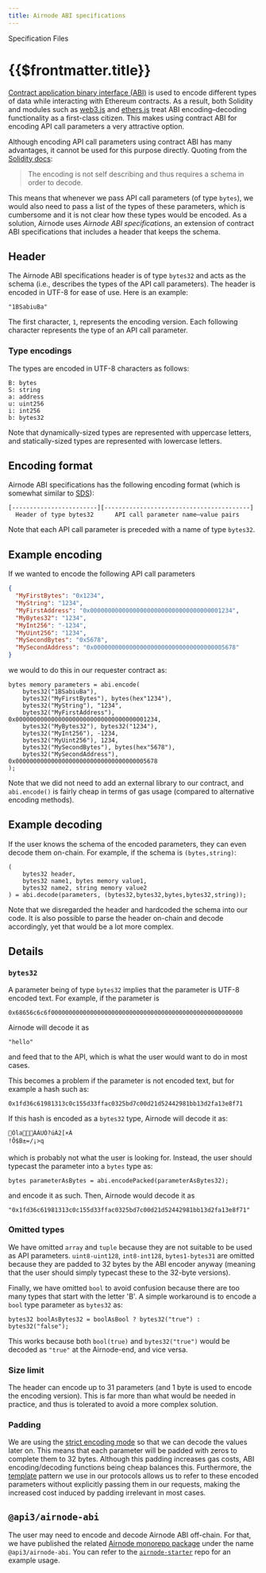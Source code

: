 ```yaml
---
title: Airnode ABI specifications
---
```

<TitleSpan>Specification Files</TitleSpan>
# {{$frontmatter.title}}

<TocHeader /> <TOC class="table-of-contents" :include-level="[2,4]" />

[Contract application binary interface (ABI)](https://docs.soliditylang.org/en/v0.6.12/abi-spec.html) is used to encode
different types of data while interacting with Ethereum contracts. As a result, both Solidity and modules such as
[web3.js](https://web3js.readthedocs.io/) and [ethers.js](https://docs.ethers.io/) treat ABI encoding–decoding
functionality as a first-class citizen. This makes using contract ABI for encoding API call parameters a very attractive
option.

Although encoding API call parameters using contract ABI has many advantages, it cannot be used for this purpose
directly. Quoting from the [Solidity docs](https://docs.soliditylang.org/en/v0.6.12/abi-spec.html):

> The encoding is not self describing and thus requires a schema in order to decode.

This means that whenever we pass API call parameters (of type `bytes`), we would also need to pass a list of the types
of these parameters, which is cumbersome and it is not clear how these types would be encoded. As a solution, Airnode
uses _Airnode ABI specifications_, an extension of contract ABI specifications that includes a header that keeps the
schema.

## Header

The Airnode ABI specifications header is of type `bytes32` and acts as the schema (i.e., describes the types of the API
call parameters). The header is encoded in UTF-8 for ease of use. Here is an example:

```
"1BSabiuBa"
```

The first character, `1`, represents the encoding version. Each following character represents the type of an API call
parameter.

### Type encodings

The types are encoded in UTF-8 characters as follows:

```
B: bytes
S: string
a: address
u: uint256
i: int256
b: bytes32
```

Note that dynamically-sized types are represented with uppercase letters, and statically-sized types are represented
with lowercase letters.

## Encoding format

Airnode ABI specifications has the following encoding format (which is somewhat similar to
[SDS](https://github.com/antirez/sds)):

```
[------------------------][-----------------------------------------]
  Header of type bytes32      API call parameter name–value pairs
```

Note that each API call parameter is preceded with a name of type `bytes32`.

## Example encoding

If we wanted to encode the following API call parameters

```json
{
  "MyFirstBytes": "0x1234",
  "MyString": "1234",
  "MyFirstAddress": "0x0000000000000000000000000000000000001234",
  "MyBytes32": "1234",
  "MyInt256": "-1234",
  "MyUint256": "1234",
  "MySecondBytes": "0x5678",
  "MySecondAddress": "0x0000000000000000000000000000000000005678"
}
```

we would to do this in our requester contract as:

```solidity
bytes memory parameters = abi.encode(
    bytes32("1BSabiuBa"),
    bytes32("MyFirstBytes"), bytes(hex"1234"),
    bytes32("MyString"), "1234",
    bytes32("MyFirstAddress"), 0x0000000000000000000000000000000000001234,
    bytes32("MyBytes32"), bytes32("1234"),
    bytes32("MyInt256"), -1234,
    bytes32("MyUint256"), 1234,
    bytes32("MySecondBytes"), bytes(hex"5678"),
    bytes32("MySecondAddress"), 0x0000000000000000000000000000000000005678
);
```

Note that we did not need to add an external library to our contract, and `abi.encode()` is fairly cheap in terms of gas
usage (compared to alternative encoding methods).

## Example decoding

If the user knows the schema of the encoded parameters, they can even decode them on-chain. For example, if the schema
is `(bytes,string)`:

```solidity
(
    bytes32 header,
    bytes32 name1, bytes memory value1,
    bytes32 name2, string memory value2
) = abi.decode(parameters, (bytes32,bytes32,bytes,bytes32,string));
```

Note that we disregarded the header and hardcoded the schema into our code. It is also possible to parse the header
on-chain and decode accordingly, yet that would be a lot more complex.

## Details

### `bytes32`

A parameter being of type `bytes32` implies that the parameter is UTF-8 encoded text. For example, if the parameter is

```
0x68656c6c6f000000000000000000000000000000000000000000000000000000
```

Airnode will decode it as

```
"hello"
```

and feed that to the API, which is what the user would want to do in most cases.

This becomes a problem if the parameter is not encoded text, but for example a hash such as:

```
0x1fd36c61981313c0c155d33ffac0325bd7c00d21d52442981bb13d2fa13e8f71
```

If this hash is encoded as a `bytes32` type, Airnode will decode it as:

```
ÓlaÀÁUÓ?úÀ2[×À
!Õ$B±=/¡>q
```

which is probably not what the user is looking for. Instead, the user should typecast the parameter into a `bytes` type
as:

```solidity
bytes parameterAsBytes = abi.encodePacked(parameterAsBytes32);
```

and encode it as such. Then, Airnode would decode it as

```
"0x1fd36c61981313c0c155d33ffac0325bd7c00d21d52442981bb13d2fa13e8f71"
```

### Omitted types

We have omitted `array` and `tuple` because they are not suitable to be used as API parameters. `uint8-uint128`,
`int8-int128`, `bytes1-bytes31` are omitted because they are padded to 32 bytes by the ABI encoder anyway (meaning that
the user should simply typecast these to the 32-byte versions).

Finally, we have omitted `bool` to avoid confusion because there are too many types that start with the letter 'B'. A
simple workaround is to encode a `bool` type parameter as `bytes32` as:

```solidity
bytes32 boolAsBytes32 = boolAsBool ? bytes32("true") : bytes32("false");
```

This works because both `bool(true)` and `bytes32("true")` would be decoded as `"true"` at the Airnode-end, and vice
versa.

### Size limit

The header can encode up to 31 parameters (and 1 byte is used to encode the encoding version). This is far more than
what would be needed in practice, and thus is tolerated to avoid a more complex solution.

### Padding

We are using the [strict encoding mode](https://docs.soliditylang.org/en/v0.6.12/abi-spec.html#strict-encoding-mode) so
that we can decode the values later on. This means that each parameter will be padded with zeros to complete them to 32
bytes. Although this padding increases gas costs, ABI encoding/decoding functions being cheap balances this.
Furthermore, the [template](../concepts/template.md) pattern we use in our protocols allows us to refer to these encoded
parameters without explicitly passing them in our requests, making the increased cost induced by padding irrelevant in
most cases.

## `@api3/airnode-abi`

The user may need to encode and decode Airnode ABI off-chain. For that, we have published the related [Airnode monorepo
package](https://github.com/api3dao/airnode/tree/pre-alpha/packages/airnode-abi) under the name `@api3/airnode-abi`. You
can refer to the
[`airnode-starter`](https://github.com/api3dao/airnode-starter/blob/b521d9d77dc3c4d3f6b27adf674adca3a3fba05f/scripts/make-request.js#L25)
repo for an example usage.
